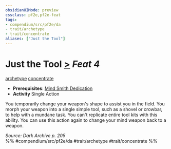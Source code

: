 ```yaml
---
obsidianUIMode: preview
cssclass: pf2e,pf2e-feat
tags:
- compendium/src/pf2e/da
- trait/archetype
- trait/concentrate
aliases: ["Just the Tool"]
---
```

# Just the Tool  [>](../../Rules/core-rulebook/chapter-9-playing-the-game.md#Actions "Single Action") *Feat 4*  
[archetype](../../Rules/traits/archetype.md)  [concentrate](../../Rules/traits/concentrate.md)  

- **Prerequisites**: [Mind Smith Dedication](mind-smith-dedication-da.md)
- **Activity** Single Action

You temporarily change your weapon's shape to assist you in the field. You morph your weapon into a single simple tool, such as a shovel or crowbar, to help with a mundane task. You can't replicate entire tool kits with this ability. You can use this action again to change your mind weapon back to a weapon.

*Source: Dark Archive p. 205*  
%% #compendium/src/pf2e/da #trait/archetype #trait/concentrate %%